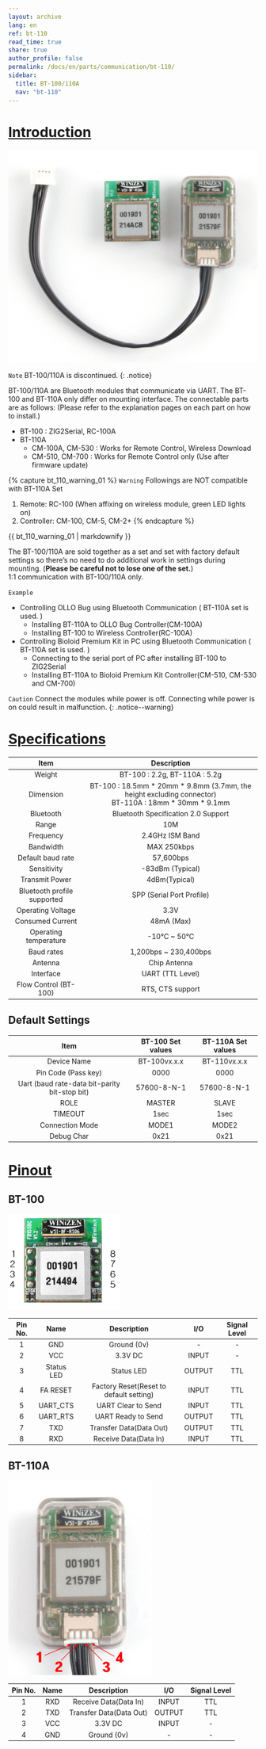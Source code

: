 ```yaml
---
layout: archive
lang: en
ref: bt-110
read_time: true
share: true
author_profile: false
permalink: /docs/en/parts/communication/bt-110/
sidebar:
  title: BT-100/110A
  nav: "bt-110"
---
```


# [Introduction](#introduction)

![](/assets/images/parts/communication/bt-110_product.jpg)

`Note` BT-100/110A is discontinued.
{: .notice}

BT-100/110A are Bluetooth modules that communicate via UART. The BT-100 and BT-110A only differ on mounting interface. The connectable parts are as follows:
(Please refer to the explanation pages on each part on how to install.)
- BT-100 : ZIG2Serial, RC-100A
- BT-110A
  - CM-100A, CM-530 : Works for Remote Control, Wireless Download
  - CM-510, CM-700 : Works for Remote Control only (Use after firmware update)

{% capture bt_110_warning_01 %}
`Warning` Followings are NOT compatible with BT-110A Set  
1. Remote: RC-100 (When affixing on wireless module, green LED lights on)
2. Controller: CM-100, CM-5, CM-2+
{% endcapture %}

<div style="notice--warning">{{ bt_110_warning_01 | markdownify }}</div>
 
The BT-100/110A are sold together as a set and set with factory default settings so there’s no need to do additional work in settings during mounting. (**Please be careful not to lose one of the set.**)  
1:1 communication with BT-100/110A only.
 
`Example`
- Controlling OLLO Bug using Bluetooth Communication ( BT-110A set is used. )
  - Installing BT-110A to OLLO Bug Controller(CM-100A)
  - Installing BT-100 to Wireless Controller(RC-100A)
- Controlling Bioloid Premium Kit in PC using Bluetooth Communication ( BT-110A set is used. )
  - Connecting to the serial port of PC after installing BT-100 to ZIG2Serial
  - Installing BT-110A to Bioloid Premium Kit Controller(CM-510, CM-530 and CM-700)
 
`Caution` Connect the modules while power is off. Connecting while power is on could result in malfunction.
{: .notice--warning}


# [Specifications](#specifications)

|Item|Description|
|:---:|:---:|
|Weight|BT-100 : 2.2g, BT-110A : 5.2g|
|Dimension|BT-100 : 18.5mm * 20mm * 9.8mm (3.7mm, the height excluding connector)<br />BT-110A : 18mm * 30mm * 9.1mm|
|Bluetooth| Bluetooth Specification 2.0 Support|
|Range|10M|
|Frequency|2.4GHz ISM Band|
|Bandwidth|MAX 250kbps|
|Default baud rate|57,600bps|
|Sensitivity|-83dBm (Typical)|
|Transmit Power|4dBm(Typical)|
|Bluetooth profile supported|SPP (Serial Port Profile)|
|Operating Voltage|3.3V|
|Consumed Current|48mA (Max)|
|Operating temperature|-10&deg;C ~ 50&deg;C|
|Baud rates|1,200bps ~ 230,400bps|
|Antenna|Chip Antenna|
|Interface|UART (TTL Level)|
|Flow Control (BT-100)|RTS, CTS support|

## Default Settings

|Item|BT-100 Set values|BT-110A Set values|
|:---:|:---:|:---:|
|Device Name|BT-100vx.x.x|BT-110vx.x.x|
|Pin Code (Pass key)|0000|0000|
|Uart (baud rate-data bit-parity bit-stop bit)|57600-8-N-1|57600-8-N-1|
|ROLE|MASTER|SLAVE|
|TIMEOUT|1sec|1sec|
|Connection Mode|MODE1|MODE2|
|Debug Char|0x21|0x21|


# [Pinout](#pinout)

## BT-100

![](/assets/images/parts/communication/bt-110_01.png)

|Pin No.|Name|Description|I/O|Signal Level|
|:---: |:---:|:---:|:---:|:---:|
|1|GND|Ground (0v)|-|-|
|2|VCC|3.3V DC|INPUT|-|
|3|Status LED|Status LED|OUTPUT|TTL|
|4|FA RESET|Factory Reset(Reset to default setting)|INPUT|TTL|
|5|UART_CTS|UART Clear to Send|INPUT|TTL|
|6|UART_RTS|UART Ready to Send|OUTPUT|TTL|
|7|TXD|Transfer Data(Data Out)|OUTPUT|TTL|
|8|RXD|Receive Data(Data In)|INPUT|TTL|

## BT-110A

![](/assets/images/parts/communication/bt-110_02.jpg)

|Pin No.|Name|Description|I/O|Signal Level|
|:---: |:---:|:---:|:---:|:---:|
|1|RXD|Receive Data(Data In)|INPUT|TTL|
|2|TXD|Transfer Data(Data Out)|OUTPUT|TTL|
|3|VCC|3.3V DC|INPUT|-|
|4|GND|Ground (0v)|-|-|
